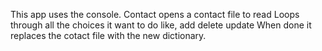 This app uses the console. 
Contact opens a contact file to read
Loops through all the choices it want to do like, add delete update
When done it replaces the cotact file with the new dictionary.

